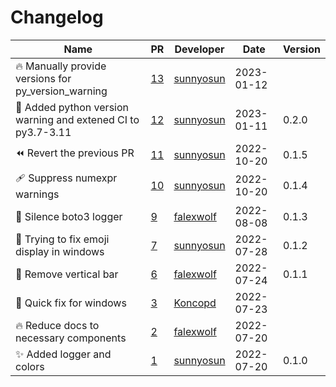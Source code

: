 # Changelog

<!-- prettier-ignore -->
Name | PR | Developer | Date | Version
--- | --- | --- | --- | ---
🔥 Manually provide versions for py_version_warning | [13](https://github.com/laminlabs/lamin-logger/pull/13) | [sunnyosun](https://github.com/sunnyosun) | 2023-01-12 |
👷 Added python version warning and extened CI to py3.7-3.11 | [12](https://github.com/laminlabs/lamin-logger/pull/12) | [sunnyosun](https://github.com/sunnyosun) | 2023-01-11 | 0.2.0
⏪ Revert the previous PR | [11](https://github.com/laminlabs/lamin-logger/pull/11) | [sunnyosun](https://github.com/sunnyosun) | 2022-10-20 | 0.1.5
🩹 Suppress numexpr warnings | [10](https://github.com/laminlabs/lamin-logger/pull/10) | [sunnyosun](https://github.com/sunnyosun) | 2022-10-20 | 0.1.4
🚸 Silence boto3 logger | [9](https://github.com/laminlabs/lamin-logger/pull/9) | [falexwolf](https://github.com/falexwolf) | 2022-08-08 | 0.1.3
🚧 Trying to fix emoji display in windows | [7](https://github.com/laminlabs/lamin-logger/pull/7) | [sunnyosun](https://github.com/sunnyosun) | 2022-07-28 | 0.1.2
💄 Remove vertical bar | [6](https://github.com/laminlabs/lamin-logger/pull/6) | [falexwolf](https://github.com/falexwolf) | 2022-07-24 | 0.1.1
🐛 Quick fix for windows | [3](https://github.com/laminlabs/lamin-logger/pull/3) | [Koncopd](https://github.com/Koncopd) | 2022-07-23 |
🔥 Reduce docs to necessary components | [2](https://github.com/laminlabs/lamin-logger/pull/2) | [falexwolf](https://github.com/falexwolf) | 2022-07-20 |
✨ Added logger and colors | [1](https://github.com/laminlabs/lamin-logger/pull/1) | [sunnyosun](https://github.com/sunnyosun) | 2022-07-20 | 0.1.0
